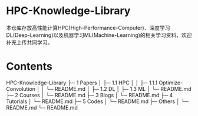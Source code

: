# HPC-Knowledge-Library
本仓库存放高性能计算HPC(High-Performance-Computer)、深度学习DL(Deep-Learning)以及机器学习ML(Machine-Learning)的相关学习资料，欢迎补充上传共同学习。
# Contents
HPC-Knowledge-Library
├─ 1 Papers
│    ├─ 1.1 HPC
│    │    ├─ 1.1.1 Optimize-Convolution
│    │    └─ README.md
│    ├─ 1.2 DL
│    ├─ 1.3 ML
│    └─ README.md
├─ 2 Courses
│    └─ README.md
├─ 3 Blogs
│    └─ README.md
├─ 4 Tutorials
│    └─ README.md
├─ 5 Codes
│    └─ README.md
├─ Others
│    └─ README.md
└─ README.md
